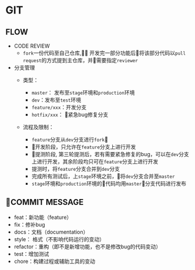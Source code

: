 # GIT

## FLOW
  - CODE REVIEW
    - `fork`一份代码至自己仓库, 开发完一部分功能后将该部分代码以`pull request`的方式提到主仓库，并需要指定`reviewer`
  - 分支管理
    - 类型：
      - `master`： 发布至`stage`环境和`production`环境
      - `dev`：发布至`test`环境
      - `feature/xxx`：开发分支
      - `hotfix/xxx`： 紧急bug修复分支

    - 流程及限制：
      - `feature`分支从`dev`分支进行`fork`
      - 开发阶段，只允许在`feature`分支上进行开发
      - 提测阶段, 第三轮提测后，若有需要紧急修复的bug，可以在`dev`分支上进行开发，其余阶段均只可在`feature`分支上进行开发
      - 提测时，将`feature`分支合并到`dev`分支
      - 完成所有测试后，上`stage`环境之前，将`dev`分支合并至`master`
      - `stage`环境和`production`环境的代码均用`master`分支代码进行发布

## COMMIT MESSAGE
  - feat：新功能（feature）
  - fix：修补bug
  - docs：文档（documentation）
  - style： 格式（不影响代码运行的变动）
  - refactor：重构（即不是新增功能，也不是修改bug的代码变动）
  - test：增加测试
  - chore：构建过程或辅助工具的变动
